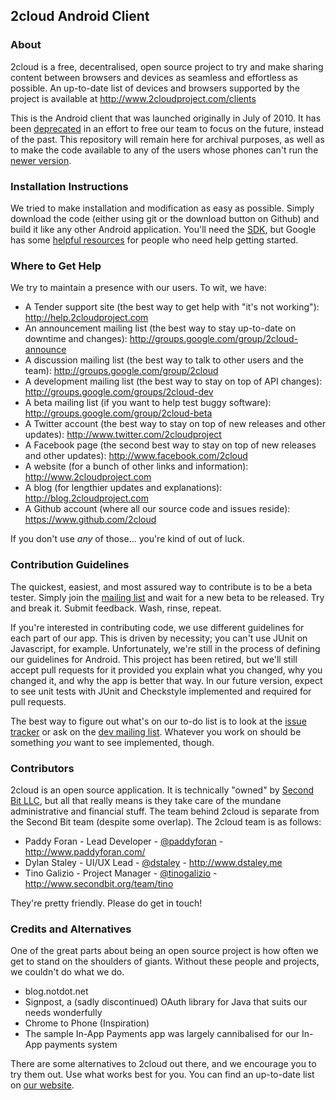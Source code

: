 ## 2cloud Android Client

### About

2cloud is a free, decentralised, open source project to try and make sharing 
content between browsers and devices as seamless and effortless as possible. An 
up-to-date list of devices and browsers supported by the project is available at 
http://www.2cloudproject.com/clients

This is the Android client that was launched originally in July of 2010. It has 
been 
[deprecated](http://blog.android2cloud.org/2011/07/you-cant-teach-old-dog-new-tricks.html) 
in an effort to free our team to focus on the future, instead of the past. This 
repository will remain here for archival purposes, as well as to make the code 
available to any of the users whose phones can't run the [newer version](https://www.github.com/2cloud/Android).

### Installation Instructions

We tried to make installation and modification as easy as possible. Simply download 
the code (either using git or the download button on Github) and build it like any 
other Android application. You'll need the [SDK](http://developer.android.com/sdk/index.html), 
but Google has some [helpful resources](http://developer.android.com/resources/faq/commontasks.html#neweclipseandroidproject) 
for people who need help getting started.

### Where to Get Help

We try to maintain a presence with our users. To wit, we have:

* A Tender support site (the best way to get help with "it's not working"): http://help.2cloudproject.com
* An announcement mailing list (the best way to stay up-to-date on downtime and changes): http://groups.google.com/group/2cloud-announce
* A discussion mailing list (the best way to talk to other users and the team): http://groups.google.com/group/2cloud
* A development mailing list (the best way to stay on top of API changes): http://groups.google.com/groups/2cloud-dev
* A beta mailing list (if you want to help test buggy software): http://groups.google.com/group/2cloud-beta
* A Twitter account (the best way to stay on top of new releases and other updates): http://www.twitter.com/2cloudproject
* A Facebook page (the second best way to stay on top of new releases and other updates): http://www.facebook.com/2cloud
* A website (for a bunch of other links and information): http://www.2cloudproject.com
* A blog (for lengthier updates and explanations): http://blog.2cloudproject.com
* A Github account (where all our source code and issues reside): https://www.github.com/2cloud

If you don't use _any_ of those... you're kind of out of luck.

### Contribution Guidelines

The quickest, easiest, and most assured way to contribute is to be a beta tester.
Simply join the [mailing list](http://groups.google.com/group/2cloud-beta) and 
wait for a new beta to be released. Try and break it. Submit feedback. Wash, 
rinse, repeat.

If you're interested in contributing code, we use different guidelines for each 
part of our app. This is driven by necessity; you can't use JUnit on Javascript, for 
example. Unfortunately, we're still in the process of defining our guidelines 
for Android. This project has been retired, but we'll still accept pull requests 
for it provided you explain what you changed, why you changed it, and why the app 
is better that way. In our future version, expect to see unit tests with JUnit and 
Checkstyle implemented and required for pull requests.

The best way to figure out what's on our to-do list is to look at the 
[issue tracker](https://www.github.com/2cloud/android2cloud/issues) or ask on the 
[dev mailing list](http://groups.google.com/group/2cloud-dev). Whatever you work 
on should be something _you_ want to see implemented, though.

### Contributors

2cloud is an open source application. It is technically "owned" by [Second Bit LLC](http://www.secondbit.org), 
but all that really means is they take care of the mundane administrative and 
financial stuff. The team behind 2cloud is separate from the Second Bit team 
(despite some overlap). The 2cloud team is as follows:

* Paddy Foran - Lead Developer - [@paddyforan](http://www.twitter.com/paddyforan) - http://www.paddyforan.com/
* Dylan Staley - UI/UX Lead - [@dstaley](http://www.twitter.com/dstaley) - http://www.dstaley.me
* Tino Galizio - Project Manager - [@tinogalizio](http://www.twitter.com/tinogalizio) - http://www.secondbit.org/team/tino

They're pretty friendly. Please do get in touch!

### Credits and Alternatives

One of the great parts about being an open source project is how often we get to 
stand on the shoulders of giants. Without these people and projects, we couldn't 
do what we do.

* blog.notdot.net
* Signpost, a (sadly discontinued) OAuth library for Java that suits our needs wonderfully
* Chrome to Phone (Inspiration)
* The sample In-App Payments app was largely cannibalised for our In-App payments system

There are some alternatives to 2cloud out there, and we encourage you to try them 
out. Use what works best for you. You can find an up-to-date list on 
[our website](http://links.2cloudproject.com/competition).
